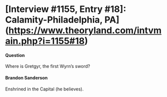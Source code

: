 # [Interview #1155, Entry #18]: Calamity-Philadelphia, PA](https://www.theoryland.com/intvmain.php?i=1155#18)

#### Question

Where is Gretgyr, the first Wyrn’s sword?

#### Brandon Sanderson

Enshrined in the Capital (he believes).

